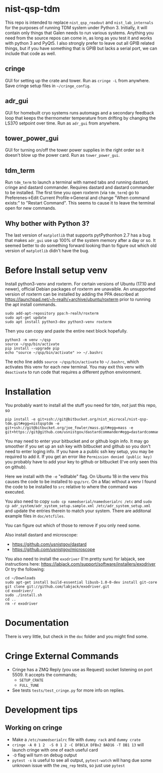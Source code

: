 # nist-qsp-tdm
This repo is intended to replace `nist_qsp_readout` and `nist_lab_internals` for the purposes of running TDM system under Python 3. Initially, it will contain only things that Galen needs to run various systems. Anything you need from the source repos can come in, as long as you test it and works with python 3 and PyQt5. I also strongly prefer to leave out all GPIB related things, but if you have something that is GPIB but lacks a serial port, we can include that code as well.

## cringe
GUI for setting up the crate and tower. Run as `cringe -L` from anywhere. Save cringe setup files in `~/cringe_config`.

## adr_gui 
GUI for homebuilt cryo systems runs automags and a secondary feedback loop that keeps the thermometer temperature from drifting by changing the LS370 setpoint over time. Run as `adr_gui` from anywhere.

## tower_power_gui
GUI for turning on/off the tower power supplies in the right order so it doesn't blow up the power card. Run as `tower_power_gui`.

## tdm_term
Run `tdm_term` to launch a terminal with named tabs and running dastard, cringe and dastard commander. Requires dastard and dastard commander to be installed. The first time you open roxterm (via `tdm_term`) go to Preferenes->Edit Current Profile->General and change "When command exists:" to "Restart Command". This seems to cause it to leave the terminal open for new commands.

## Why bother with Python 3?
The last version of `matplotlib` that supports pytPythonhon 2.7 has a bug that makes `adr_gui` use up 100% of the system memory after a day or so. It seemed better to do something forward looking than to figure out which old version of `matplotlib` didn't have the bug.


# Before Install setup venv
Install python3-venv and roxterm. For certain versions of Ubuntu (17.10 and newer), official Debian packages of roxterm are unavaible. An unsupported version of roxterm can be installed by adding the PPA described at https://launchpad.net/~h-realh/+archive/ubuntu/roxterm prior to running the apt install commands.
```
sudo add-apt-repository ppa:h-realh/roxterm
sudo apt-get update
sudo apt install python3-dev python3-venv roxterm
```
Then you can copy and paste the entire next block hopefully.
```
python3 -m venv ~/qsp
source ~/qsp/bin/activate
pip install --upgrade pip
echo "source ~/qsp/bin/activate" >> ~/.bashrc
```

The echo line adds `source ~/qsp/bin/activate` to `~/.bashrc`, which activates this venv for each new terminal. You may exit this venv with `deactivate` to run code that requires a different python environment.

# Installation
You probably want to install all the stuff you need for tdm, not just this repo, so
```  
pip install -e git+ssh://git@bitbucket.org/nist_microcal/nist-qsp-tdm.git#egg=nistqsptdm -e git+ssh://git@bitbucket.org/joe_fowler/mass.git#egg=mass -e git+https://git@github.com/usnistgov/dastardcommander#egg=dastardcommander
```
You may need to enter your bitbucket and or github login info. It may go smoother if you set up an ssh key with bitbucket and github so you don't need to enter loging info. If you have a a public ssh key setup, you may be required to add it. If you get an error like `Permission denied (public key)` you probably have to add your key to github or bitbucket (I've only seen this on github).

Here we install with the `-e` "editable" flag. On Ubuntu 18 in the venv this causes the code to be installed to `qsp/src`. On a Mac without a venv I found the code to be installed to `src` relative to where the command was executed.

You also need to copy `sudo cp namedserial/namedserialrc /etc` and `sudo cp adr_system/adr_system_setup.sample.xml /etc/adr_system_setup.xml` and update the entries therein to match your system. There are additonal example files in `doc/etcfiles`.

You can figure out which of those to remove if you only need some.

Also install dastard and microscope:
  * https://github.com/usnistgov/dastard
  * https://github.com/usnistgov/microscope


You also need to install the `exodriver` (I'm pretty sure) for labjack, see instructions here: https://labjack.com/support/software/installers/exodriver
Or try the following:
```
cd ~/Downloads
sudo apt-get install build-essential libusb-1.0-0-dev install git-core
git clone git://github.com/labjack/exodriver.git
cd exodriver/
sudo ./install.sh
cd ..
rm -r exodriver
```

# Documentation
There is very little, but check in the `doc` folder and you might find some.

# Cringe External Commands

  * Cringe has a ZMQ Reply (you use as Request) socket listening on port 5509. It accepts the commands;
    * `SETUP_CRATE`
    * `FULL_TUNE`
  * See tests `tests/test_cringe.py` for more info on replies. 

# Development tips  

## Working on cringe
  
  * Make a `/etc/namedserialrc` file with `dummy rack` and `dummy crate`
  * `cringe -A 0 1 2  -S 0 1 2 -C DFBCLK DFBx2 BAD16 -T DB1 13` will launch cringe with one of each useful card
  * `-D` flag will turn on debug output
  * `pytest -s` is useful to see all output, `pytest-watch` will hang due some unknown issue with the `zmq_rep` tests, so just use `pytest`
